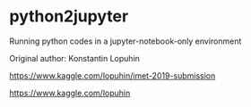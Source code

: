 # python2jupyter
Running python codes in a jupyter-notebook-only environment

Original author: Konstantin Lopuhin

https://www.kaggle.com/lopuhin/imet-2019-submission

https://www.kaggle.com/lopuhin
